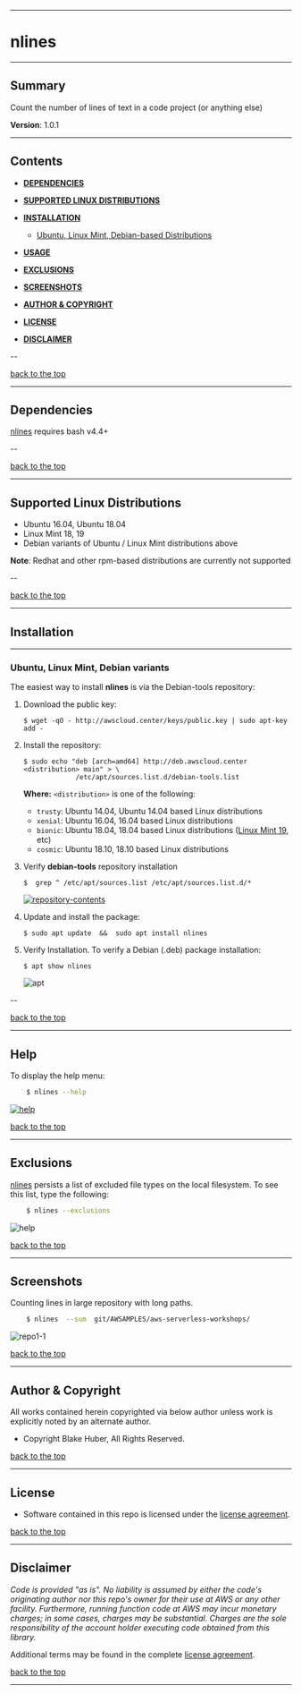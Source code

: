 <a name="top"></a>
* * *
# nlines
* * *

## Summary

Count the number of lines of text in a code project (or anything else)

**Version**:	1.0.1

* * *
## Contents

* [**DEPENDENCIES**](#dependencies)

* [**SUPPORTED LINUX DISTRIBUTIONS**](#supported-linux-distributions)

* [**INSTALLATION**](#installation)
    * [Ubuntu, Linux Mint, Debian-based Distributions](#installation)

* [**USAGE**](#help)

* [**EXCLUSIONS**](#exclusions)

* [**SCREENSHOTS**](#screenshots)

* [**AUTHOR & COPYRIGHT**](#author--copyright)

* [**LICENSE**](#license)

* [**DISCLAIMER**](#disclaimer)

--

[back to the top](#top)

* * *

## Dependencies

[nlines](https://github.com/fstab50/nlines) requires bash v4.4+

--

[back to the top](#top)

* * *
## Supported Linux Distributions

* Ubuntu 16.04, Ubuntu 18.04  
* Linux Mint 18, 19
* Debian variants of Ubuntu / Linux Mint distributions above

**Note**: Redhat and other rpm-based distributions are currently not supported

--

[back to the top](#top)

* * *
## Installation
* * *

### Ubuntu, Linux Mint, Debian variants

The easiest way to install **nlines** is via the Debian-tools repository:

1. Download the public key:  

    ```
    $ wget -qO - http://awscloud.center/keys/public.key | sudo apt-key add -
    ```

2. Install the repository:

    ```
    $ sudo echo "deb [arch=amd64] http://deb.awscloud.center <distribution> main" > \
                 /etc/apt/sources.list.d/debian-tools.list
    ```

    **Where:** `<distribution>` is one of the following:

    - `trusty`:  Ubuntu 14.04, Ubuntu 14.04 based Linux distributions
    - `xenial`:  Ubuntu 16.04, 16.04 based Linux distributions
    - `bionic`:  Ubuntu 18.04, 18.04 based Linux distributions ([Linux Mint 19](https://www.linuxmint.com/download.php), etc)
    - `cosmic`:  Ubuntu 18.10, 18.10 based Linux distributions

3. Verify **debian-tools** repository installation

    ```
    $  grep ^ /etc/apt/sources.list /etc/apt/sources.list.d/*
    ```

    [![repository-contents](./assets/repo-install-verify.png)](https://s3.us-east-2.amazonaws.com/http-imagestore/nlines/repo-install-verify.png)

4. Update and install the package:

    ```
    $ sudo apt update  &&  sudo apt install nlines
    ```

5. Verify Installation.  To verify a Debian (.deb) package installation:

    ```
    $ apt show nlines
    ```

    ![apt](./assets/apt-show.png)

--

[back to the top](#top)

* * *
## Help

To display the help menu:

```bash
    $ nlines --help
```

[![help](./assets/help-menu.png)](https://s3.us-east-2.amazonaws.com/http-imagestore/nlines/help-menu.png)


[back to the top](#top)

* * *
## Exclusions

[nlines](https://github.com/fstab50/nlines) persists a list of excluded file types on the local filesystem.  To see this list, type the following:

```bash
    $ nlines --exclusions
```

![help](https://s3.us-east-2.amazonaws.com/http-imagestore/nlines/exclusions.png)<!-- .element height="50%" width="50%" -->


[back to the top](#top)

* * *
## Screenshots

Counting lines in large repository with long paths.

```bash
    $ nlines  --sum  git/AWSAMPLES/aws-serverless-workshops/
```

![repo1-1](https://s3.us-east-2.amazonaws.com/http-imagestore/nlines/repofinal.png)


[back to the top](#top)

* * *

## Author & Copyright

All works contained herein copyrighted via below author unless work is explicitly noted by an alternate author.

* Copyright Blake Huber, All Rights Reserved.

[back to the top](#top)

* * *

## License

* Software contained in this repo is licensed under the [license agreement](./LICENSE.md).

[back to the top](#top)

* * *

## Disclaimer

*Code is provided "as is". No liability is assumed by either the code's originating author nor this repo's owner for their use at AWS or any other facility. Furthermore, running function code at AWS may incur monetary charges; in some cases, charges may be substantial. Charges are the sole responsibility of the account holder executing code obtained from this library.*

Additional terms may be found in the complete [license agreement](./LICENSE.md).

[back to the top](#top)

* * *
